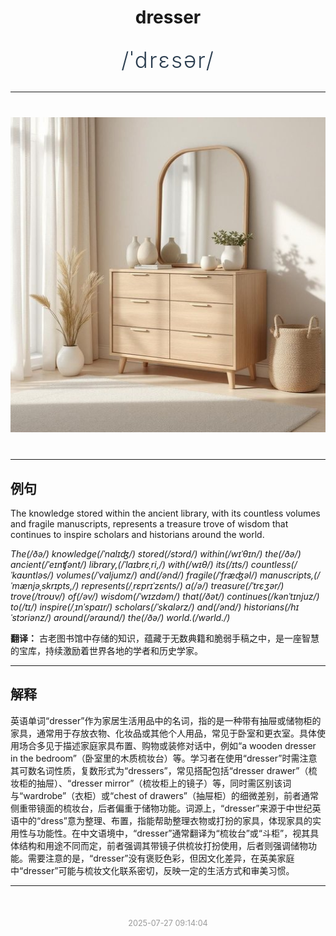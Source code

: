 <div align="center">

# dresser

<div style="margin: 30px 0;">
<h1 style="font-size: 2.5em; font-weight: 300; letter-spacing: 2px; margin: 0; color: #2c3e50;">
/ˈdrɛsər/
</h1>
</div>

</div>

---

<div align="center" style="margin: 40px 0;">

![dresser](images/dresser.png)

</div>

---

## 例句

The knowledge stored within the ancient library, with its countless volumes and fragile manuscripts, represents a treasure trove of wisdom that continues to inspire scholars and historians around the world.

*The(/ðə/) knowledge(/ˈnɑlɪʤ/) stored(/stɔrd/) within(/wɪˈθɪn/) the(/ðə/) ancient(/ˈeɪnʧənt/) library,(/ˈlaɪbrɛˌri,/) with(/wɪθ/) its(/ɪts/) countless(/ˈkaʊntləs/) volumes(/ˈvɑljumz/) and(/ənd/) fragile(/ˈfræʤəl/) manuscripts,(/ˈmænjəˌskrɪpts,/) represents(/ˌrɛprɪˈzɛnts/) a(/ə/) treasure(/ˈtrɛʒər/) trove(/troʊv/) of(/əv/) wisdom(/ˈwɪzdəm/) that(/ðət/) continues(/kənˈtɪnjuz/) to(/tɪ/) inspire(/ˌɪnˈspaɪr/) scholars(/ˈskɑlərz/) and(/ənd/) historians(/hɪˈstɔriənz/) around(/əraʊnd/) the(/ðə/) world.(/wərld./)*

**翻译：** 古老图书馆中存储的知识，蕴藏于无数典籍和脆弱手稿之中，是一座智慧的宝库，持续激励着世界各地的学者和历史学家。

---

## 解释

英语单词“dresser”作为家居生活用品中的名词，指的是一种带有抽屉或储物柜的家具，通常用于存放衣物、化妆品或其他个人用品，常见于卧室和更衣室。具体使用场合多见于描述家庭家具布置、购物或装修对话中，例如“a wooden dresser in the bedroom”（卧室里的木质梳妆台）等。学习者在使用“dresser”时需注意其可数名词性质，复数形式为“dressers”，常见搭配包括“dresser drawer”（梳妆柜的抽屉）、“dresser mirror”（梳妆柜上的镜子）等，同时需区别该词与“wardrobe”（衣柜）或“chest of drawers”（抽屉柜）的细微差别，前者通常侧重带镜面的梳妆台，后者偏重于储物功能。词源上，“dresser”来源于中世纪英语中的“dress”意为整理、布置，指能帮助整理衣物或打扮的家具，体现家具的实用性与功能性。在中文语境中，“dresser”通常翻译为“梳妆台”或“斗柜”，视其具体结构和用途不同而定，前者强调其带镜子供梳妆打扮使用，后者则强调储物功能。需要注意的是，“dresser”没有褒贬色彩，但因文化差异，在英美家庭中“dresser”可能与梳妆文化联系密切，反映一定的生活方式和审美习惯。


---

<div align="center" style="margin-top: 50px;">
<small style="color: #999; font-size: 0.9em;">2025-07-27 09:14:04</small>
</div>
